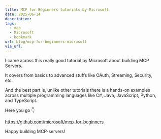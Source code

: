 ```yaml
---
title: MCP for Beginners tutorials by Microsoft
date: 2025-06-14
description: 
tags:
  - mcp
  - Microsoft
  - bookmark
url: blog/mcp-for-beginners-microsoft
via_url:
---
```

I came across this really good tutorial by Microsoft about building MCP Servers.

It covers from basics to advanced stuffs like OAuth, Streaming, Security, etc.

And the best part is, unlike other tutorials there is a hands-on examples across multiple programming languages like C#, Java, JavaScript, Python, and TypeScript.

Here you go 👇

https://github.com/microsoft/mcp-for-beginners

Happy building MCP-servers!